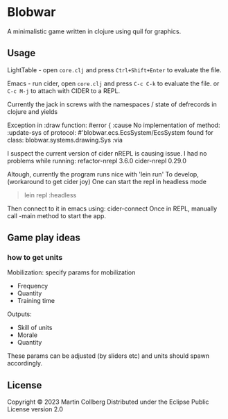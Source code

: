 # Blobwar
A minimalistic game written in clojure using quil for graphics.

## Usage
LightTable - open `core.clj` and press `Ctrl+Shift+Enter` to evaluate the file.

Emacs - run cider, open `core.clj` and press `C-c C-k` to evaluate the file.
 or `C-c M-j` to attach with CIDER to a REPL.

  Currently the jack in screws with the namespaces / state of defrecords in
  clojure
  and yields

Exception in  :draw  function:  #error {
 :cause No implementation of method: :update-sys of protocol: #'blobwar.ecs.EcsSystem/EcsSystem found for class: blobwar.systems.drawing.Sys
 :via


I suspect the current version of cider nREPL is causing issue.
I had no problems while running:
 refactor-nrepl 3.6.0
 cider-nrepl 0.29.0

Altough, currently the program runs nice with 'lein run'
To develop, (workaround to get cider joy)
One can start the repl in headless mode
> lein repl :headless

Then connect to it in emacs using: cider-connect
Once in REPL, manually call -main method to start the app.

## Game play ideas
### how to get units
Mobilization:
  specify params for mobilization
  - Frequency
  - Quantity
  - Training time

  Outputs:
  - Skill of units
  - Morale
  - Quantity 

These params can be adjusted  (by sliders etc)
and units should spawn accordingly.

## License
Copyright © 2023 Martin Collberg
Distributed under the Eclipse Public License version 2.0
